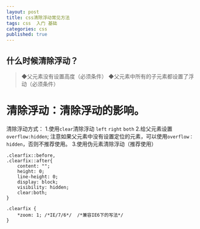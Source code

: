```yaml
---
layout: post
title: css清除浮动常见方法
tags: css  入门 基础
categories: css
published: true
---
```



## 什么时候清除浮动？
>◆父元素没有设置高度（必须条件）
>◆父元素中所有的子元素都设置了浮动（必须条件）

# 清除浮动：清除浮动的影响。

清除浮动方式：
1.使用`clear`清除浮动 `left` `right` `both`
2.给父元素设置`overflow:hidden`;
 注意如果父元素中没有设置定位的元素，可以使用`overflow：hidden`，否则不推荐使用。
3.使用伪元素清除浮动（推荐使用）
```
.clearfix::before,
.clearfix::after{
    content: "";
    height: 0;
    line-height: 0;
    display: block;
    visibility: hidden;
    clear:both;
}

.clearfix {
    *zoom: 1; /*IE/7/6*/  /*兼容IE6下的写法*/
}
```
